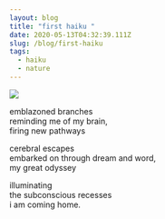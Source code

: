 ```yaml
---
layout: blog
title: "first haiku "
date: 2020-05-13T04:32:39.111Z
slug: /blog/first-haiku
tags:
  - haiku
  - nature
---
```



![](/images/uploads/firsthaiku.jpeg)

emblazoned branches\
reminding me of my brain,\
firing new pathways

cerebral escapes\
embarked on through dream and word,\
my great odyssey

illuminating\
the subconscious recesses\
i am coming home.